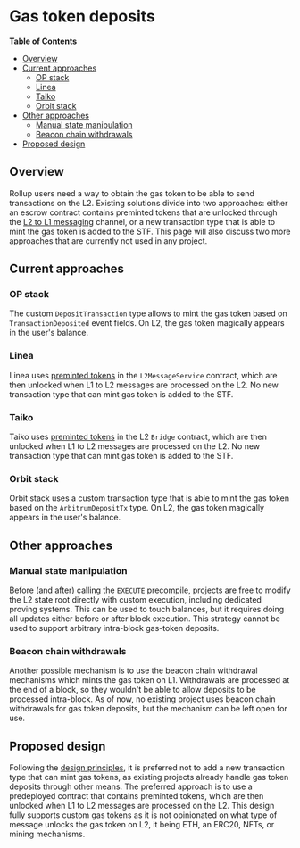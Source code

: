 # Gas token deposits
<!-- START doctoc generated TOC please keep comment here to allow auto update -->
<!-- DON'T EDIT THIS SECTION, INSTEAD RE-RUN doctoc TO UPDATE -->
**Table of Contents**

- [Overview](#overview)
- [Current approaches](#current-approaches)
  - [OP stack](#op-stack)
  - [Linea](#linea)
  - [Taiko](#taiko)
  - [Orbit stack](#orbit-stack)
- [Other approaches](#other-approaches)
  - [Manual state manipulation](#manual-state-manipulation)
  - [Beacon chain withdrawals](#beacon-chain-withdrawals)
- [Proposed design](#proposed-design)

<!-- END doctoc generated TOC please keep comment here to allow auto update -->
## Overview

Rollup users need a way to obtain the gas token to be able to send transactions on the L2. Existing solutions divide into two approaches: either an escrow contract contains preminted tokens that are unlocked through the [L2 to L1 messaging](l2_l1_messaging.md) channel, or a new transaction type that is able to mint the gas token is added to the STF. This page will also discuss two more approaches that are currently not used in any project.

## Current approaches

### OP stack

The custom `DepositTransaction` type allows to mint the gas token based on `TransactionDeposited` event fields. On L2, the gas token magically appears in the user's balance.

### Linea

Linea uses [preminted tokens](https://lineascan.build/address/0x508Ca82Df566dCD1B0DE8296e70a96332cD644ec) in the `L2MessageService` contract, which are then unlocked when L1 to L2 messages are processed on the L2. No new transaction type that can mint gas token is added to the STF.

### Taiko

Taiko uses [preminted tokens](https://taikoscan.io/address/0x1670000000000000000000000000000000000001) in the L2 `Bridge` contract, which are then unlocked when L1 to L2 messages are processed on the L2. No new transaction type that can mint gas token is added to the STF.

### Orbit stack

Orbit stack uses a custom transaction type that is able to mint the gas token based on the `ArbitrumDepositTx` type. On L2, the gas token magically appears in the user's balance.

## Other approaches

### Manual state manipulation

Before (and after) calling the `EXECUTE` precompile, projects are free to modify the L2 state root directly with custom execution, including dedicated proving systems. This can be used to touch balances, but it requires doing all updates either before or after block execution. This strategy cannot be used to support arbitrary intra-block gas-token deposits.

### Beacon chain withdrawals

Another possible mechanism is to use the beacon chain withdrawal mechanisms which mints the gas token on L1. Withdrawals are processed at the end of a block, so they wouldn't be able to allow deposits to be processed intra-block. As of now, no existing project uses beacon chain withdrawals for gas token deposits, but the mechanism can be left open for use.

## Proposed design

Following the [design principles](./execute_precompile.md#design-principles), it is preferred not to add a new transaction type that can mint gas tokens, as existing projects already handle gas token deposits through other means. The preferred approach is to use a predeployed contract that contains preminted tokens, which are then unlocked when L1 to L2 messages are processed on the L2. This design fully supports custom gas tokens as it is not opinionated on what type of message unlocks the gas token on L2, it being ETH, an ERC20, NFTs, or mining mechanisms.
